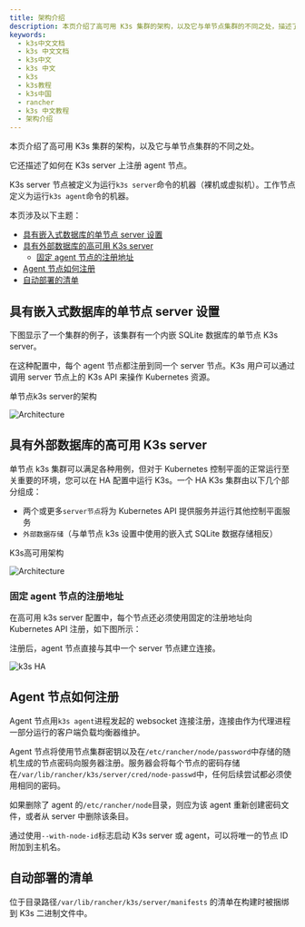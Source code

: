 ```yaml
---
title: 架构介绍
description: 本页介绍了高可用 K3s 集群的架构，以及它与单节点集群的不同之处，描述了如何在 K3s server 上注册 agent 节点。K3s server 节点被定义为运行k3s server命令的机器（裸机或虚拟机）。工作节点定义为运行`k3s agent`命令的机器。
keywords:
  - k3s中文文档
  - k3s 中文文档
  - k3s中文
  - k3s 中文
  - k3s
  - k3s教程
  - k3s中国
  - rancher
  - k3s 中文教程
  - 架构介绍
---
```


本页介绍了高可用 K3s 集群的架构，以及它与单节点集群的不同之处。

它还描述了如何在 K3s server 上注册 agent 节点。

K3s server 节点被定义为运行`k3s server`命令的机器（裸机或虚拟机）。工作节点定义为运行`k3s agent`命令的机器。

本页涉及以下主题：

- [具有嵌入式数据库的单节点 server 设置](具有嵌入式数据库的单节点server设置)
- [具有外部数据库的高可用 K3s server](#具有外部数据库的高可用k3s-server)
  - [固定 agent 节点的注册地址](#固定agent节点的注册地址)
- [Agent 节点如何注册](#agent节点如何注册)
- [自动部署的清单](#自动部署的清单)

## 具有嵌入式数据库的单节点 server 设置

下图显示了一个集群的例子，该集群有一个内嵌 SQLite 数据库的单节点 K3s server。

在这种配置中，每个 agent 节点都注册到同一个 server 节点。K3s 用户可以通过调用 server 节点上的 K3s API 来操作 Kubernetes 资源。

<figcaption>单节点k3s server的架构</figcaption>

![Architecture](/img/k3s/k3s-architecture-single-server.png)

## 具有外部数据库的高可用 K3s server

单节点 k3s 集群可以满足各种用例，但对于 Kubernetes 控制平面的正常运行至关重要的环境，您可以在 HA 配置中运行 K3s。一个 HA K3s 集群由以下几个部分组成：

- 两个或更多`server节点`将为 Kubernetes API 提供服务并运行其他控制平面服务
- `外部数据存储`（与单节点 k3s 设置中使用的嵌入式 SQLite 数据存储相反）

<figcaption>K3s高可用架构</figcaption>

![Architecture](/img/k3s/k3s-architecture-ha-server.png)

### 固定 agent 节点的注册地址

在高可用 k3s server 配置中，每个节点还必须使用固定的注册地址向 Kubernetes API 注册，如下图所示：

注册后，agent 节点直接与其中一个 server 节点建立连接。

![k3s HA](/img/k3s/k3s-production-setup.svg)

## Agent 节点如何注册

Agent 节点用`k3s agent`进程发起的 websocket 连接注册，连接由作为代理进程一部分运行的客户端负载均衡器维护。

Agent 节点将使用节点集群密钥以及在`/etc/rancher/node/password`中存储的随机生成的节点密码向服务器注册。服务器会将每个节点的密码存储在`/var/lib/rancher/k3s/server/cred/node-passwd`中，任何后续尝试都必须使用相同的密码。

如果删除了 agent 的`/etc/rancher/node`目录，则应为该 agent 重新创建密码文件，或者从 server 中删除该条目。

通过使用`--with-node-id`标志启动 K3s server 或 agent，可以将唯一的节点 ID 附加到主机名。

## 自动部署的清单

位于目录路径`/var/lib/rancher/k3s/server/manifests` 的清单在构建时被捆绑到 K3s 二进制文件中。
